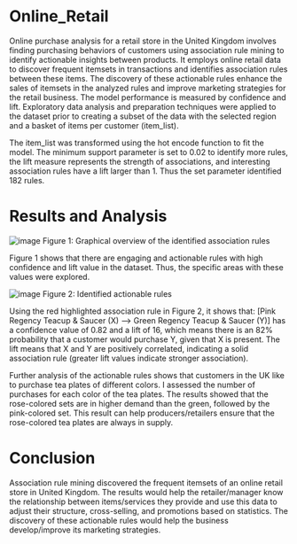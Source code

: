 # Online_Retail
Online purchase analysis for a retail store in the United Kingdom involves finding purchasing
behaviors of customers using association rule mining to identify actionable insights between
products. It employs online retail data to discover frequent itemsets in transactions and
identifies association rules between these items. The discovery of these actionable rules enhance the sales of itemsets
in the analyzed rules and improve marketing strategies for the retail business. The model performance is measured
by confidence and lift. Exploratory data analysis and preparation techniques were applied to the dataset prior to creating a subset of the data with the selected 
region and a basket of items per customer (item_list). 

The item_list was transformed using the hot encode function to fit the model. The minimum support parameter is set to 0.02 to identify more rules, the lift measure represents the strength of associations, and interesting association rules have a lift larger than 1. Thus the set parameter identified 182
rules. 

# Results and Analysis
![image](https://github.com/m33nm/Online_Retail/assets/54365936/98c8a8a8-f097-471b-bb56-19238ef75547)
Figure 1: Graphical overview of the identified association rules

Figure 1 shows that there are engaging and actionable rules with high confidence and lift value in the dataset. Thus, the specific areas with these values were explored.

![image](https://github.com/m33nm/Online_Retail/assets/54365936/2752d0b0-902f-4c7b-8126-b22d363a8e96)
Figure 2: Identified actionable rules

Using the red highlighted association rule in Figure 2, it shows that:
[Pink Regency Teacup & Saucer (X) --> Green Regency Teacup & Saucer (Y)]
has a confidence value of 0.82 and a lift of 16, which means there is an 82% probability that a
customer would purchase Y, given that X is present. The lift means that X and Y are positively
correlated, indicating a solid association rule (greater lift values indicate stronger association).

Further analysis of the actionable rules shows that customers in the UK like to purchase
tea plates of different colors. I assessed the number of purchases for each color of the tea
plates. The results showed that the rose-colored sets are in higher demand than the
green, followed by the pink-colored set. This result can help producers/retailers ensure
that the rose-colored tea plates are always in supply.

# Conclusion
Association rule mining discovered the frequent itemsets of an online retail store in United Kingdom. The results
would help the retailer/manager know the relationship between items/services they provide and
use this data to adjust their structure, cross-selling, and promotions based on statistics. The
discovery of these actionable rules would help the business develop/improve its marketing
strategies.
